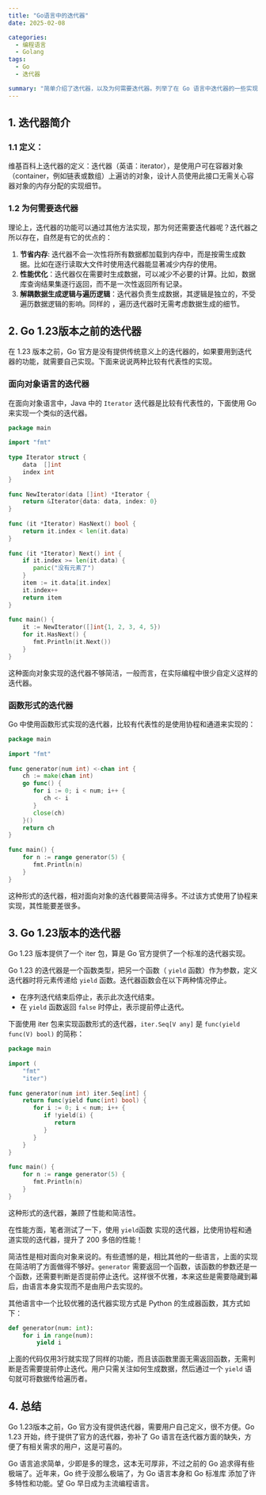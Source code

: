 ```yaml
---
title: "Go语言中的迭代器"
date: 2025-02-08

categories:
  - 编程语言
  - Golang
tags:
  - Go
  - 迭代器

summary: "简单介绍了迭代器，以及为何需要迭代器。列举了在 Go 语言中迭代器的一些实现方式，并重点谈论了 Go 1.23 版本的迭代器。"
---
```


## 1. 迭代器简介

### 1.1 定义：

维基百科上迭代器的定义：迭代器（英语：iterator），是使用户可在容器对象（container，例如链表或数组）上遍访的对象，设计人员使用此接口无需关心容器对象的内存分配的实现细节。

### 1.2 为何需要迭代器

理论上，迭代器的功能可以通过其他方法实现，那为何还需要迭代器呢？迭代器之所以存在，自然是有它的优点的：

1. **节省内存**: 迭代器不会一次性将所有数据都加载到内存中，而是按需生成数据。比如在逐行读取大文件时使用迭代器能显著减少内存的使用。
2. **性能优化**：迭代器仅在需要时生成数据，可以减少不必要的计算。比如，数据库查询结果集逐行返回，而不是一次性返回所有记录。
3. **解耦数据生成逻辑与遍历逻辑**：迭代器负责生成数据，其逻辑是独立的，不受遍历数据逻辑的影响。同样的 ，遍历迭代器时无需考虑数据生成的细节。

## 2. Go 1.23版本之前的迭代器

在 1.23 版本之前，Go 官方是没有提供传统意义上的迭代器的，如果要用到迭代器的功能，就需要自己实现。下面来说说两种比较有代表性的实现。

### 面向对象语言的迭代器

在面向对象语言中，Java 中的 `Iterator` 迭代器是比较有代表性的，下面使用 Go 来实现一个类似的迭代器。

```go
package main  
  
import "fmt"  
  
type Iterator struct {  
    data  []int  
    index int  
}  
  
func NewIterator(data []int) *Iterator {  
    return &Iterator{data: data, index: 0}  
}  
  
func (it *Iterator) HasNext() bool {  
    return it.index < len(it.data)  
}  
  
func (it *Iterator) Next() int {  
    if it.index >= len(it.data) {  
       panic("没有元素了")  
    }  
    item := it.data[it.index]  
    it.index++  
    return item  
}  
  
func main() {  
    it := NewIterator([]int{1, 2, 3, 4, 5})  
    for it.HasNext() {  
       fmt.Println(it.Next())  
    }  
}
```

这种面向对象实现的迭代器不够简洁，一般而言，在实际编程中很少自定义这样的迭代器。

### 函数形式的迭代器

Go 中使用函数形式实现的迭代器，比较有代表性的是使用协程和通道来实现的：

```go
package main  
  
import "fmt"  
  
func generator(num int) <-chan int {  
    ch := make(chan int)  
    go func() {  
       for i := 0; i < num; i++ {  
          ch <- i  
       }  
       close(ch)  
    }()  
    return ch  
}  
  
func main() {  
    for n := range generator(5) {  
       fmt.Println(n)  
    }  
}
```

这种形式的迭代器，相对面向对象的迭代器要简洁得多。不过该方式使用了协程来实现，其性能要差很多。

## 3. Go 1.23版本的迭代器

Go 1.23 版本提供了一个 iter 包，算是 Go 官方提供了一个标准的迭代器实现。

Go 1.23 的迭代器是一个函数类型，把另一个函数（ `yield` 函数）作为参数，定义迭代器时将元素传递给 `yield` 函数。迭代器函数会在以下两种情况停止。
- 在序列迭代结束后停止，表示此次迭代结束。
- 在 `yield` 函数返回 `false` 时停止，表示提前停止迭代。

下面使用 iter 包来实现函数形式的迭代器，`iter.Seq[V any]` 是 `func(yield func(V) bool)` 的简称：

```go
package main  
  
import (  
    "fmt"  
    "iter")  
  
func generator(num int) iter.Seq[int] {  
    return func(yield func(int) bool) {  
       for i := 0; i < num; i++ {  
          if !yield(i) {  
             return  
          }  
       }  
    }  
}  
  
func main() {  
    for n := range generator(5) {  
       fmt.Println(n)  
    }  
}
```

这种形式的迭代器，兼顾了性能和简洁性。

在性能方面，笔者测试了一下，使用 `yield`函数 实现的迭代器，比使用协程和通道实现的迭代器，提升了 200 多倍的性能！

简洁性是相对面向对象来说的。有些遗憾的是，相比其他的一些语言，上面的实现在简洁明了方面做得不够好。`generator` 需要返回一个函数，该函数的参数还是一个函数，还需要判断是否提前停止迭代。这样很不优雅，本来这些是需要隐藏到幕后，由语言本身实现而不是由用户去实现的。

其他语言中一个比较优雅的迭代器实现方式是 Python 的生成器函数，其方式如下：

```python
def generator(num: int):  
    for i in range(num):  
        yield i
```

上面的代码仅用3行就实现了同样的功能，而且该函数里面无需返回函数，无需判断是否需要提前停止迭代。用户只需关注如何生成数据，然后通过一个 `yield` 语句就可将数据传给遍历者。

## 4. 总结

Go 1.23版本之前，Go 官方没有提供迭代器，需要用户自己定义，很不方便。Go 1.23 开始，终于提供了官方的迭代器，弥补了 Go 语言在迭代器方面的缺失，方便了有相关需求的用户，这是可喜的。

Go 语言追求简单，少即是多的理念，这本无可厚非，不过之前的 Go 追求得有些极端了。近年来，Go 终于没那么极端了，为 Go 语言本身和 Go 标准库 添加了许多特性和功能。望 Go 早日成为主流编程语言。